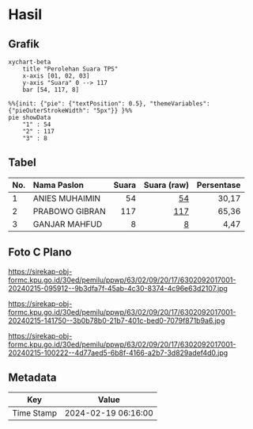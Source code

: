 # Hasil

## Grafik

```mermaid
xychart-beta
    title "Perolehan Suara TPS"
    x-axis [01, 02, 03]
    y-axis "Suara" 0 --> 117
    bar [54, 117, 8]
```

```mermaid
%%{init: {"pie": {"textPosition": 0.5}, "themeVariables": {"pieOuterStrokeWidth": "5px"}} }%%
pie showData
    "1" : 54
    "2" : 117
    "3" : 8
```

## Tabel

| No. | Nama Paslon    | Suara | Suara (raw) | Persentase |
|:--- |:-------------- | -----:| -----------:| ----------:|
| 1   | ANIES MUHAIMIN | 54    | [54][p-1]   | 30,17      |
| 2   | PRABOWO GIBRAN | 117   | [117][p-2]  | 65,36      |
| 3   | GANJAR MAHFUD  | 8     | [8][p-3]    | 4,47       |


[p-1]: https://github.com/gigit-pemilu/pemilu-2024/blob/main/pilpres/hitung-suara/sub/63-kalimantan-selatan/sub/02-kotabaru/sub/09-kelumpang-tengah/sub/2017-geronggang/sub/001-tps/sub/paslon-1.txt
[p-2]: https://github.com/gigit-pemilu/pemilu-2024/blob/main/pilpres/hitung-suara/sub/63-kalimantan-selatan/sub/02-kotabaru/sub/09-kelumpang-tengah/sub/2017-geronggang/sub/001-tps/sub/paslon-2.txt
[p-3]: https://github.com/gigit-pemilu/pemilu-2024/blob/main/pilpres/hitung-suara/sub/63-kalimantan-selatan/sub/02-kotabaru/sub/09-kelumpang-tengah/sub/2017-geronggang/sub/001-tps/sub/paslon-3.txt

## Foto C Plano

https://sirekap-obj-formc.kpu.go.id/30ed/pemilu/ppwp/63/02/09/20/17/6302092017001-20240215-095912--9b3dfa7f-45ab-4c30-8374-4c96e63d2107.jpg

https://sirekap-obj-formc.kpu.go.id/30ed/pemilu/ppwp/63/02/09/20/17/6302092017001-20240215-141750--3b0b78b0-21b7-401c-bed0-7079f871b9a6.jpg

https://sirekap-obj-formc.kpu.go.id/30ed/pemilu/ppwp/63/02/09/20/17/6302092017001-20240215-100222--4d77aed5-6b8f-4166-a2b7-3d829adef4d0.jpg


## Metadata

| Key        | Value               |
| ---------- | ------------------- |
| Time Stamp | 2024-02-19 06:16:00 |



